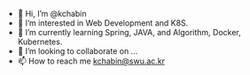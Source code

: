 - 👋 Hi, I’m @kchabin
- 👀 I’m interested in Web Development and K8S.
- 🌱 I’m currently learning Spring, JAVA, and Algorithm, Docker, Kubernetes.
- 💞️ I’m looking to collaborate on ...
- 📫 How to reach me kchabin@swu.ac.kr
  

<!---
kchabin/kchabin is a ✨ special ✨ repository because its `README.md` (this file) appears on your GitHub profile.
You can click the Preview link to take a look at your changes.
--->
